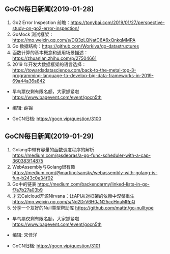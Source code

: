 ## GoCN每日新闻(2019-01-28)

1. Go2 Error Inspection 前瞻：https://tonybai.com/2019/01/27/perspective-study-on-go2-error-inspection/
2. GoMock 测试框架：https://mp.weixin.qq.com/s/DQ3zLQNatC6A6xQnkqMMPA
3. Go 数据结构：https://github.com/Workiva/go-datastructures
4. 函数计算的基本概念和通用场景描述：https://zhuanlan.zhihu.com/p/27504661
5. 2019 年开发大数据框架的语言选择：https://towardsdatascience.com/back-to-the-metal-top-3-programming-language-to-develop-big-data-frameworks-in-2019-69a44a36a842

- 早鸟票仅剩有限名额，大家抓紧啦 https://www.bagevent.com/event/gocn5th

- 编辑: 薛锦
- GoCN归档: https://gocn.vip/question/3100

## GoCN每日新闻(2019-01-29)

1. Golang中带有容量的函数调度程序的解析 https://medium.com/@sdeoras/a-go-func-scheduler-with-a-cap-360383f14875
2. WebAssembly与Golang很有趣 https://medium.com/@martinolsansky/webassembly-with-golang-is-fun-b243c0e34f02
3. Go中的链表 https://medium.com/backendarmy/linked-lists-in-go-f7a7b27a03b9
4. 才云Caicloud开源Nirvana：让API从对框架的依赖中涅槃重生 https://mp.weixin.qq.com/s/Nd2DrV6H0JN25ccHnuMRpQ
5. 分享一个友好的Null类型帮助库 https://github.com/mattn/go-nulltype

- 早鸟票仅剩有限名额，大家抓紧啦 https://www.bagevent.com/event/gocn5th

- 编辑: 宋佳洋
- GoCN归档: https://gocn.vip/question/3101
